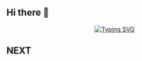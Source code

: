 ## Hi there 👋
<div align="center">
  <a href="https://git.io/typing-svg"><img src="https://readme-typing-svg.herokuapp.com?font=Pixelify+Sans&size=50&color=15164D&center=true&vCenter=true&multiline=true&repeat=false&width=600&height=200&lines=I'm+Alberto;Back+End+Developer;Welcome+to+my+profile!" alt="Typing SVG" /></a>
</div>

## NEXT
<!--
**albertoabro/albertoabro** is a ✨ _special_ ✨ repository because its `README.md` (this file) appears on your GitHub profile.

Here are some ideas to get you started:

- 🔭 I’m currently working on ...
- 🌱 I’m currently learning ...
- 👯 I’m looking to collaborate on ...
- 🤔 I’m looking for help with ...
- 💬 Ask me about ...
- 📫 How to reach me: ...
- 😄 Pronouns: ...
- ⚡ Fun fact: ...
-->
